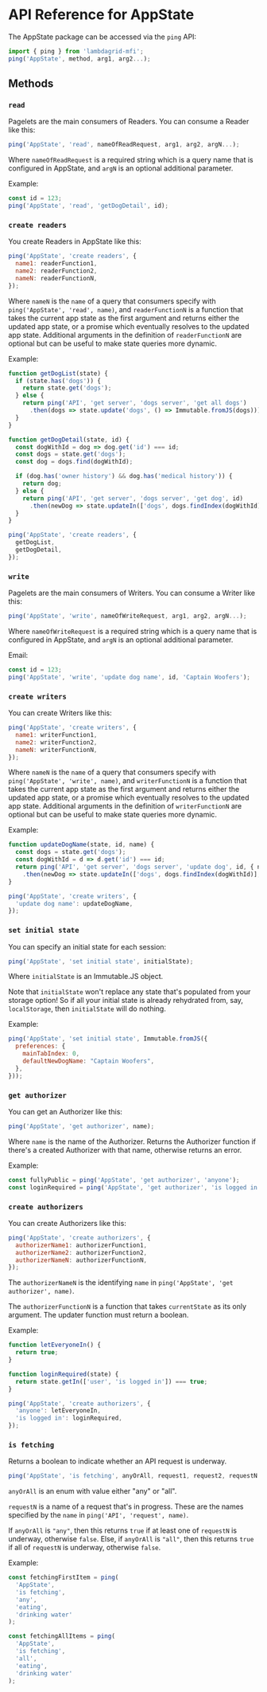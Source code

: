 # API Reference for AppState

The AppState package can be accessed via the `ping` API:

```javascript
import { ping } from 'lambdagrid-mfi';
ping('AppState', method, arg1, arg2...);
```

## Methods

### `read`

Pagelets are the main consumers of Readers. You can consume a Reader like this:

```javascript
ping('AppState', 'read', nameOfReadRequest, arg1, arg2, argN...);
```

Where `nameOfReadRequest` is a required string which is a query name that is configured in AppState, and `argN` is an optional additional parameter.

Example:

```javascript
const id = 123;
ping('AppState', 'read', 'getDogDetail', id);
```

### `create readers`

You create Readers in AppState like this:

```javascript
ping('AppState', 'create readers', {
  name1: readerFunction1,
  name2: readerFunction2,
  nameN: readerFunctionN,
});
```

Where `nameN` is the `name` of a query that consumers specify with `ping('AppState', 'read', name)`, and `readerFunctionN` is a function that takes the current app state as the first argument and returns either the updated app state, or a promise which eventually resolves to the updated app state. Additional arguments in the definition of `readerFunctionN` are optional but can be useful to make state queries more dynamic.

Example:

```javascript
function getDogList(state) {
  if (state.has('dogs')) {
    return state.get('dogs');
  } else {
    return ping('API', 'get server', 'dogs server', 'get all dogs')
      .then(dogs => state.update('dogs', () => Immutable.fromJS(dogs)));
  }
}

function getDogDetail(state, id) {
  const dogWithId = dog => dog.get('id') === id;
  const dogs = state.get('dogs');
  const dog = dogs.find(dogWithId);

  if (dog.has('owner history') && dog.has('medical history')) {
    return dog;
  } else {
    return ping('API', 'get server', 'dogs server', 'get dog', id)
      .then(newDog => state.updateIn(['dogs', dogs.findIndex(dogWithId)], newDog));
  }
}

ping('AppState', 'create readers', {
  getDogList,
  getDogDetail,
});
```

### `write`

Pagelets are the main consumers of Writers. You can consume a Writer like this:

```javascript
ping('AppState', 'write', nameOfWriteRequest, arg1, arg2, argN...);
```

Where `nameOfWriteRequest` is a required string which is a query name that is configured in AppState, and `argN` is an optional additional parameter.

Email:

```javascript
const id = 123;
ping('AppState', 'write', 'update dog name', id, 'Captain Woofers');
```

### `create writers`

You can create Writers like this:

```javascript
ping('AppState', 'create writers', {
  name1: writerFunction1,
  name2: writerFunction2,
  nameN: writerFunctionN,
});
```

Where `nameN` is the `name` of a query that consumers specify with `ping('AppState', 'write', name)`, and `writerFunctionN` is a function that takes the current app state as the first argument and returns either the updated app state, or a promise which eventually resolves to the updated app state. Additional arguments in the definition of `writerFunctionN` are optional but can be useful to make state queries more dynamic.

Example:

```javascript
function updateDogName(state, id, name) {
  const dogs = state.get('dogs');
  const dogWithId = d => d.get('id') === id;
  return ping('API', 'get server', 'dogs server', 'update dog', id, { name })
    .then(newDog => state.updateIn(['dogs', dogs.findIndex(dogWithId)], newDog));
}

ping('AppState', 'create writers', {
  'update dog name': updateDogName,
});
```

### `set initial state`

You can specify an initial state for each session:

```javascript
ping('AppState', 'set initial state', initialState);
```

Where `initialState` is an Immutable.JS object.

Note that `initialState` won't replace any state that's populated from your storage option! So if all your initial state is already rehydrated from, say, `localStorage`, then `initialState` will do nothing.

Example:

```javascript
ping('AppState', 'set initial state', Immutable.fromJS({
  preferences: {
    mainTabIndex: 0,
    defaultNewDogName: "Captain Woofers",
  },
}));
```

### `get authorizer`

You can get an Authorizer like this:

```javascript
ping('AppState', 'get authorizer', name);
```

Where `name` is the name of the Authorizer. Returns the Authorizer function if there's a created Authorizer with that name, otherwise returns an error.

Example:

```javascript
const fullyPublic = ping('AppState', 'get authorizer', 'anyone');
const loginRequired = ping('AppState', 'get authorizer', 'is logged in');
```

### `create authorizers`

You can create Authorizers like this:

```javascript
ping('AppState', 'create authorizers', {
  authorizerName1: authorizerFunction1,
  authorizerName2: authorizerFunction2,
  authorizerNameN: authorizerFunctionN,
});
```

The `authorizerNameN` is the identifying `name` in `ping('AppState', 'get authorizer', name)`.

The `authorizerFunctionN` is a function that takes `currentState` as its only argument. The updater function must return a boolean.

Example:

```javascript
function letEveryoneIn() {
  return true;
}

function loginRequired(state) {
  return state.getIn(['user', 'is logged in']) === true;
}

ping('AppState', 'create authorizers', {
  'anyone': letEveryoneIn,
  'is logged in': loginRequired,
});
```

### `is fetching`

Returns a boolean to indicate whether an API request is underway.

```javascript
ping('AppState', 'is fetching', anyOrAll, request1, request2, requestN...);
```

`anyOrAll` is an enum with value either "any" or "all".

`requestN` is a name of a request that's in progress. These are the names specified by the `name` in `ping('API', 'request', name)`.

If `anyOrAll` is `"any"`, then this returns `true` if at least one of `requestN` is underway, otherwise `false`. Else, if `anyOrAll` is `"all"`, then this returns `true` if all of `requestN` is underway, otherwise `false`.

Example:

```javascript
const fetchingFirstItem = ping(
  'AppState',
  'is fetching',
  'any',
  'eating',
  'drinking water'
);

const fetchingAllItems = ping(
  'AppState',
  'is fetching',
  'all',
  'eating',
  'drinking water'
);
```
